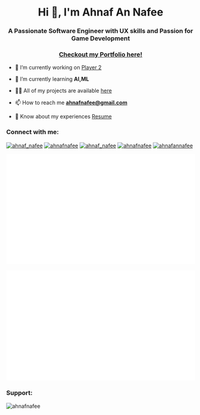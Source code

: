 <h1 align="center">Hi 👋, I'm Ahnaf An Nafee</h1>
<h3 align="center">A Passionate Software Engineer with UX skills and Passion for Game Development</h3>
<h3 align="center"><a href="https://www.ahnafnafee.dev">Checkout my Portfolio here!</a></h3>

- 🔭 I’m currently working on [Player 2](https://player2app.com/)

- 🌱 I’m currently learning **AI,ML**

- 👨‍💻 All of my projects are available [here](https://www.ahnafnafee.dev/portfolio)

- 📫 How to reach me **ahnafnafee@gmail.com**

- 📄 Know about my experiences [Resume](https://mega.nz/file/CzQ0FSpa#uxOnLguTlP1y8N9rIukzkFXe7HncMHhSMnMr__L9-64)

<h3 align="left">Connect with me:</h3>
<p align="left">
<a href="https://twitter.com/ahnaf_nafee" target="blank"><img align="center" src="https://raw.githubusercontent.com/rahuldkjain/github-profile-readme-generator/master/src/images/icons/Social/twitter.svg" alt="ahnaf_nafee" height="30" width="40" /></a>
<a href="https://linkedin.com/in/ahnafnafee" target="blank"><img align="center" src="https://raw.githubusercontent.com/rahuldkjain/github-profile-readme-generator/master/src/images/icons/Social/linked-in-alt.svg" alt="ahnafnafee" height="30" width="40" /></a>
<a href="https://instagram.com/ahnaf_nafee" target="blank"><img align="center" src="https://raw.githubusercontent.com/rahuldkjain/github-profile-readme-generator/master/src/images/icons/Social/instagram.svg" alt="ahnaf_nafee" height="30" width="40" /></a>
<a href="https://dribbble.com/ahnafnafee" target="blank"><img align="center" src="https://raw.githubusercontent.com/rahuldkjain/github-profile-readme-generator/master/src/images/icons/Social/dribbble.svg" alt="ahnafnafee" height="30" width="40" /></a>
<a href="https://www.behance.net/ahnafannafee" target="blank"><img align="center" src="https://raw.githubusercontent.com/rahuldkjain/github-profile-readme-generator/master/src/images/icons/Social/behance.svg" alt="ahnafannafee" height="30" width="40" /></a>
</p>

<p><img align="left" src="https://github.com/ahnafnafee/github-stats/blob/master/generated/overview.svg" alt="ahnafnafee" /></p>

<p>&nbsp;<img align="center" src="https://github.com/ahnafnafee/github-stats/blob/master/generated/languages.svg" alt="ahnafnafee" /></p>
<h3>Support:</h3>
<p><a href="https://ko-fi.com/ahnafnafee"> <img align="left" src="https://cdn.ko-fi.com/cdn/kofi3.png?v=3" height="50" width="210" alt="ahnafnafee" /></a></p>

